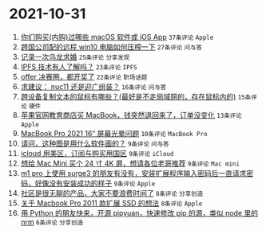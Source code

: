 # 2021-10-31

1. [你们购买(内购)过哪些 macOS 软件或 iOS App](https://www.v2ex.com/t/811834) `37条评论` `Apple`
1. [跨国公司配的远程 win10 电脑如何压榨一下](https://www.v2ex.com/t/811861) `27条评论` `问与答`
1. [记录一次乌龙求婚](https://www.v2ex.com/t/811880) `25条评论` `分享发现`
1. [IPFS 技术有人了解吗？](https://www.v2ex.com/t/811843) `23条评论` `IPFS`
1. [offer 决赛圈，都开奖了](https://www.v2ex.com/t/811836) `22条评论` `职场话题`
1. [求建议： nuc11 还是迎广组装？](https://www.v2ex.com/t/811846) `16条评论` `问与答`
1. [跨设备复制文本的鼠标有哪些？(最好是不走局域网的，存在鼠标内的)](https://www.v2ex.com/t/811853) `15条评论` `硬件`
1. [苹果官网教育商店买 MacBook，钱突然退回来了，订单没变化](https://www.v2ex.com/t/811867) `13条评论` `Apple`
1. [MacBook Pro 2021 16“ 屏幕光晕问题](https://www.v2ex.com/t/811879) `10条评论` `MacBook Pro`
1. [请问，这种图是用什么软件画的？](https://www.v2ex.com/t/811871) `9条评论` `问与答`
1. [icloud 用美区，订阅与购买用国区](https://www.v2ex.com/t/811869) `9条评论` `iCloud`
1. [想给 Mac Mini 买个 24 寸 4K 屏，想请各位老哥推荐](https://www.v2ex.com/t/811863) `9条评论` `Mac mini`
1. [m1 pro 上使用 surge3 的朋友有没有，安装扩展程序输入密码后一直请求密码，好像没有安装成功的样子](https://www.v2ex.com/t/811844) `9条评论` `Apple`
1. [社区是很无聊的产品，大家不要浪费时间了](https://www.v2ex.com/t/811885) `8条评论` `分享创造`
1. [关于 Macbook Pro 2011 款扩展 SSD 的想法](https://www.v2ex.com/t/811868) `8条评论` `Apple`
1. [用 Python 的朋友快来，开源 pipyuan，快速修改 pip 的源，类似 node 里的 nrm](https://www.v2ex.com/t/811854) `6条评论` `分享创造`
